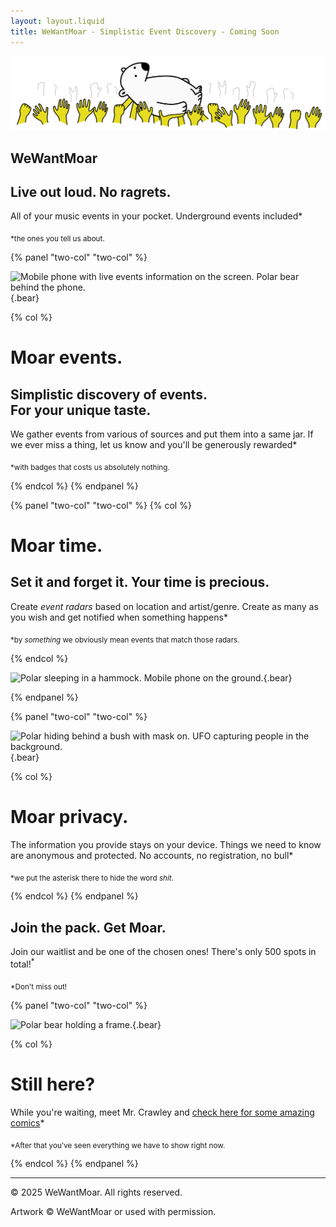 ```yaml
---
layout: layout.liquid
title: WeWantMoar - Simplistic Event Discovery - Coming Soon
---
```


<main class="page">
  <section class="panel" data-layout="full">
    <div class="content col">
      <div class="text-center w-900">
        <img src="img/main.svg"
             class="bear-title"
             alt="Polar bear stage diving">
        <h1 class="title">WeWantMoar</h1>
        <h2>Live out loud. No ragrets.</h2>
        <p>All of your music events in your pocket. Underground events included*</p>
        <p><sub>*the ones you tell us about.</sub></p>
      </div>
    </div>
  </section>

[//]: # (--- Moar events section ---)

{% panel "two-col" "two-col" %}

![Mobile phone with live events information on the screen. Polar bear behind the phone.](/img/moarevents.svg){.bear}

{% col %}

# Moar events.
    
## Simplistic discovery of events.<br>For your unique taste.

We gather events from various of sources and put them into a same jar.
If we ever miss a thing, let us know and you'll be generously rewarded*

<sub>*with badges that costs us absolutely nothing.</sub>

{% endcol %}
{% endpanel %}


[//]: # (--- Moar time section ---)

{% panel "two-col" "two-col" %}
{% col %}

# Moar time.

## Set it and forget it. Your time is precious.

Create _event radars_ based on location and artist/genre. Create as many as you wish and get notified
when something happens*

<sub>*by _something_ we obviously mean events that match those radars.</sub>

{% endcol %}

![Polar sleeping in a hammock. Mobile phone on the ground.](/img/moartime.svg){.bear}

{% endpanel %}


[//]: # (--- Moar privacy section ---)

{% panel "two-col" "two-col" %}

![Polar hiding behind a bush with mask on. UFO capturing people in the background.](/img/moarprivacy.svg){.bear}

{% col %}

# Moar privacy.

The information you provide stays on your device. Things we need to know are anonymous and protected.
No accounts, no registration, no bull*

<sub>*we put the asterisk there to hide the word _shit_.</sub>

{% endcol %}
{% endpanel %}

[//]: # (--- Embedded waitlist ---)

  <section class="panel" data-layout="full" id="waitlist">
    <div>
      <div class="feature-box bg-white text-center">
        <h1>Join the pack. Get Moar.</h1>
        <p>
          Join our waitlist and be one of the chosen ones! There's only 500 spots in total!<sup>*</sup>
        </p>
        <div class="ml-embedded" data-form="nrh6xf"></div>
      </div>
      <p class="w-900 text-center">
        <sub>
          *Don't miss out!
        </sub>
      </p>
    </div>
  </section>

[//]: # (--- Comics section ---)

{% panel "two-col" "two-col" %}

![Polar bear holding a frame.](/img/comics.svg){.bear}

{% col %}

# Still here?

While you're waiting, meet Mr. Crawley and [check here for some amazing comics](comics/2025_01.html)*

<sub>*After that you've seen everything we have to show right now.</sub>

{% endcol %}
{% endpanel %}

<footer class="footer text-center w-900">
    <hr>
    <p>© 2025 WeWantMoar. All rights reserved.</p>
    <p>Artwork © WeWantMoar or used with permission.</p>
</footer>


</main>

<!-- MailerLite -->
<script>
  (function(w,d,e,u,f,l,n){w[f]=w[f]||function(){(w[f].q=w[f].q||[])
          .push(arguments);},l=d.createElement(e),l.async=1,l.src=u,
          n=d.getElementsByTagName(e)[0],n.parentNode.insertBefore(l,n);})
  (window,document,'script','https://assets.mailerlite.com/js/universal.js','ml');
  ml('account', '1858998');
</script>

<!-- Goat counter -->
<script data-goatcounter="https://wewantmoar.goatcounter.com/count"
        async
        src="//gc.zgo.at/count.js"></script>
